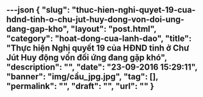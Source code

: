 ---json
{
    "slug": "thuc-hien-nghi-quyet-19-cua-hdnd-tinh-o-chu-jut-huy-dong-von-doi-ung-dang-gap-kho",
    "layout": "post.html",
    "category": "hoat-dong-cua-lanh-dao",
    "title": "Thực hiện Nghị quyết 19 của HĐND tỉnh ở Chư Jút Huy động vốn đối ứng đang gặp khó",
    "description": "",
    "date": "23-09-2016 15:29:11",
    "banner": "img/cầu_jpg.jpg",
    "tag": [],
    "permalink": "",
    "draft": "",
    "url": ""
}
---
